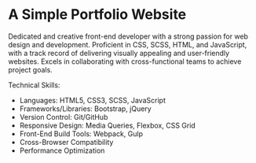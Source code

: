 # A Simple Portfolio Website 

Dedicated and creative front-end developer with a strong passion for web design and development. Proficient in CSS, SCSS, HTML, and JavaScript, with a track record of delivering visually appealing and user-friendly websites. Excels in collaborating with cross-functional teams to achieve project goals.

Technical Skills:

- Languages: HTML5, CSS3, SCSS, JavaScript
- Frameworks/Libraries: Bootstrap, jQuery
- Version Control: Git/GitHub
- Responsive Design: Media Queries, Flexbox, CSS Grid
- Front-End Build Tools: Webpack, Gulp
- Cross-Browser Compatibility
- Performance Optimization
